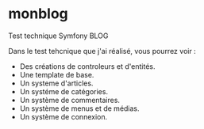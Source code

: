 # monblog
Test technique Symfony BLOG


Dans le test tehcnique que j'ai réalisé, vous pourrez voir :

- Des créations de controleurs et d'entités.
- Une template de base.
- Un systeme d'articles.
- Un systéme de catégories.
- Un système de commentaires.
- Un système de menus et de médias.
- Un système de connexion.
